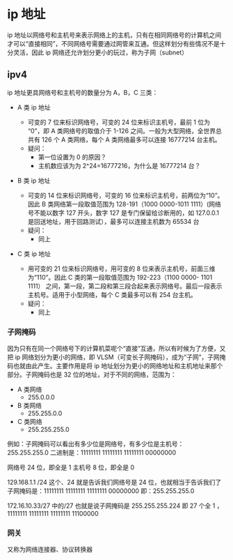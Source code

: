 # ip 地址

ip 地址以网络号和主机号来表示网络上的主机，只有在相同网络号的计算机之间才可以“直接相同”，不同网络号需要通过网管来互通。但这样划分有些情况不是十分灵活，因此 ip 网络还允许划分更小的玩过，称为子网（subnet）

## ipv4

ip 地址更具网络号和主机号的数量分为 A，B，C 三类：

* A 类 ip 地址

  * 可变的 7 位来标识网络号，可变的 24 位来标识主机号，最前 1 位为 “0”，即 A 类网络号的取值介于 1-126 之间。一般为大型网络，全世界总共有 126 个 A 类网络，每个 A 类网络最多可以连接 16777214 台主机。
  * 疑问：
    * 第一位设置为 0 的原因？
    * 主机数应该为为 2^24=16777216，为什么是 16777214 台？

* B 类 ip 地址

  * 可变的 14 位来标识网络号，可变的 16 位来标识主机号，前两位为“10”。因此 B 类网络第一段取值范围为 128-191（1000 0000-1011 1111）(网络号不能以数字 127 开头，数字 127 是专门保留给诊断用的，如 127.0.0.1 是回送地址，用于回路测试），最多可以连接主机数为 65534 台
  * 疑问：
    * 同上

* C 类 ip 地址

  * 用可变的 21 位来标识网络号，用可变的 8 位来表示主机号，前面三维为“110”。因此 C 类的第一段取值范围为 192-223（1100 0000- 1101 1111） 之间，第一段，第二段和第三段合起来表示网络号。最后一段表示主机号。适用于小型网络，每个 C 类最多可以有 254 台主机。
  * 疑问：
    * 同上

### 子网掩码

因为只有在同一个网络号下的计算机菜呢个“直接”互通，所以有时候为了方便，又把 ip 网络划分为更小的网络，即 VLSM（可变长子网掩码），成为“子网”，子网掩码也就由此产生。主要作用是将 ip 地址划分为更小的网络地址和主机地址来那个部分。子网掩码也是 32 位的地址，对于不同的网络，范围为：

* A 类网络
  * 255.0.0.0
* B 类网络
  * 255.255.0.0
* C 类网络
  * 255.255.255.0

例如：子网掩码可以看出有多少位是网络号，有多少位是主机号： 255.255.255.0 二进制是：11111111 11111111 11111111 00000000

网络号 24 位，即全是 1 主机号 8 位，即全是 0

129.168.1.1 /24 这个、24 就是告诉我们网络号是 24 位，也就相当于告诉我们了子网掩码是：11111111 11111111 11111111 00000000 即：255.255.255.0

172.16.10.33/27 中的/27 也就是说子网掩码是 255.255.255.224 即 27 个全 1 ，11111111 11111111 11111111 11100000

### 网关

又称为网络连接器、协议转换器
